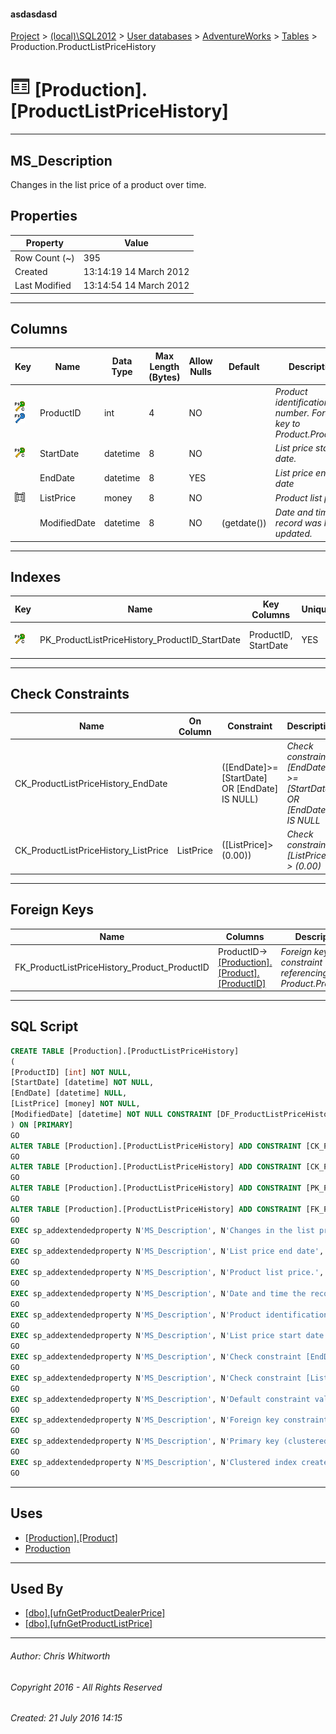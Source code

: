 #### asdasdasd

[Project](../../../../index.md) > [(local)\\SQL2012](../../../index.md) > [User databases](../../index.md) > [AdventureWorks](../index.md) > [Tables](Tables.md) > Production.ProductListPriceHistory

# ![Tables](../../../../Images/Table32.png) [Production].[ProductListPriceHistory]

---

## <a name="#description"></a>MS_Description

Changes in the list price of a product over time.

## <a name="#properties"></a>Properties

| Property | Value |
|---|---|
| Row Count (~) | 395 |
| Created | 13:14:19 14 March 2012 |
| Last Modified | 13:14:54 14 March 2012 |


---

## <a name="#columns"></a>Columns

| Key | Name | Data Type | Max Length (Bytes) | Allow Nulls | Default | Description |
|---|---|---|---|---|---|---|
| [![Cluster Primary Key PK_ProductListPriceHistory_ProductID_StartDate: ProductID\StartDate](../../../../Images/pkcluster.png)](#indexes)[![Foreign Keys FK_ProductListPriceHistory_Product_ProductID: [Production].[Product].ProductID](../../../../Images/fk.png)](#foreignkeys) | ProductID | int | 4 | NO |  | _Product identification number. Foreign key to Product.ProductID_ |
| [![Cluster Primary Key PK_ProductListPriceHistory_ProductID_StartDate: ProductID\StartDate](../../../../Images/pkcluster.png)](#indexes) | StartDate | datetime | 8 | NO |  | _List price start date._ |
|  | EndDate | datetime | 8 | YES |  | _List price end date_ |
| [![Check Constraints CK_ProductListPriceHistory_ListPrice : ([ListPrice]>(0.00))](../../../../Images/c-constraint.png)](#checkconstraints) | ListPrice | money | 8 | NO |  | _Product list price._ |
|  | ModifiedDate | datetime | 8 | NO | (getdate()) | _Date and time the record was last updated._ |


---

## <a name="#indexes"></a>Indexes

| Key | Name | Key Columns | Unique | Description |
|---|---|---|---|---|
| [![Cluster Primary Key PK_ProductListPriceHistory_ProductID_StartDate: ProductID\StartDate](../../../../Images/pkcluster.png)](#indexes) | PK_ProductListPriceHistory_ProductID_StartDate | ProductID, StartDate | YES | _Primary key (clustered) constraint_ |


---

## <a name="#checkconstraints"></a>Check Constraints

| Name | On Column | Constraint | Description |
|---|---|---|---|
| CK_ProductListPriceHistory_EndDate |  | ([EndDate]>=[StartDate] OR [EndDate] IS NULL) | _Check constraint [EndDate] >= [StartDate] OR [EndDate] IS NULL_ |
| CK_ProductListPriceHistory_ListPrice | ListPrice | ([ListPrice]>(0.00)) | _Check constraint [ListPrice] > (0.00)_ |


---

## <a name="#foreignkeys"></a>Foreign Keys

| Name | Columns | Description |
|---|---|---|
| FK_ProductListPriceHistory_Product_ProductID | ProductID->[[Production].[Product].[ProductID]](Product.md) | _Foreign key constraint referencing Product.ProductID._ |


---

## <a name="#sqlscript"></a>SQL Script

```sql
CREATE TABLE [Production].[ProductListPriceHistory]
(
[ProductID] [int] NOT NULL,
[StartDate] [datetime] NOT NULL,
[EndDate] [datetime] NULL,
[ListPrice] [money] NOT NULL,
[ModifiedDate] [datetime] NOT NULL CONSTRAINT [DF_ProductListPriceHistory_ModifiedDate] DEFAULT (getdate())
) ON [PRIMARY]
GO
ALTER TABLE [Production].[ProductListPriceHistory] ADD CONSTRAINT [CK_ProductListPriceHistory_EndDate] CHECK (([EndDate]>=[StartDate] OR [EndDate] IS NULL))
GO
ALTER TABLE [Production].[ProductListPriceHistory] ADD CONSTRAINT [CK_ProductListPriceHistory_ListPrice] CHECK (([ListPrice]>(0.00)))
GO
ALTER TABLE [Production].[ProductListPriceHistory] ADD CONSTRAINT [PK_ProductListPriceHistory_ProductID_StartDate] PRIMARY KEY CLUSTERED  ([ProductID], [StartDate]) ON [PRIMARY]
GO
ALTER TABLE [Production].[ProductListPriceHistory] ADD CONSTRAINT [FK_ProductListPriceHistory_Product_ProductID] FOREIGN KEY ([ProductID]) REFERENCES [Production].[Product] ([ProductID])
GO
EXEC sp_addextendedproperty N'MS_Description', N'Changes in the list price of a product over time.', 'SCHEMA', N'Production', 'TABLE', N'ProductListPriceHistory', NULL, NULL
GO
EXEC sp_addextendedproperty N'MS_Description', N'List price end date', 'SCHEMA', N'Production', 'TABLE', N'ProductListPriceHistory', 'COLUMN', N'EndDate'
GO
EXEC sp_addextendedproperty N'MS_Description', N'Product list price.', 'SCHEMA', N'Production', 'TABLE', N'ProductListPriceHistory', 'COLUMN', N'ListPrice'
GO
EXEC sp_addextendedproperty N'MS_Description', N'Date and time the record was last updated.', 'SCHEMA', N'Production', 'TABLE', N'ProductListPriceHistory', 'COLUMN', N'ModifiedDate'
GO
EXEC sp_addextendedproperty N'MS_Description', N'Product identification number. Foreign key to Product.ProductID', 'SCHEMA', N'Production', 'TABLE', N'ProductListPriceHistory', 'COLUMN', N'ProductID'
GO
EXEC sp_addextendedproperty N'MS_Description', N'List price start date.', 'SCHEMA', N'Production', 'TABLE', N'ProductListPriceHistory', 'COLUMN', N'StartDate'
GO
EXEC sp_addextendedproperty N'MS_Description', N'Check constraint [EndDate] >= [StartDate] OR [EndDate] IS NULL', 'SCHEMA', N'Production', 'TABLE', N'ProductListPriceHistory', 'CONSTRAINT', N'CK_ProductListPriceHistory_EndDate'
GO
EXEC sp_addextendedproperty N'MS_Description', N'Check constraint [ListPrice] > (0.00)', 'SCHEMA', N'Production', 'TABLE', N'ProductListPriceHistory', 'CONSTRAINT', N'CK_ProductListPriceHistory_ListPrice'
GO
EXEC sp_addextendedproperty N'MS_Description', N'Default constraint value of GETDATE()', 'SCHEMA', N'Production', 'TABLE', N'ProductListPriceHistory', 'CONSTRAINT', N'DF_ProductListPriceHistory_ModifiedDate'
GO
EXEC sp_addextendedproperty N'MS_Description', N'Foreign key constraint referencing Product.ProductID.', 'SCHEMA', N'Production', 'TABLE', N'ProductListPriceHistory', 'CONSTRAINT', N'FK_ProductListPriceHistory_Product_ProductID'
GO
EXEC sp_addextendedproperty N'MS_Description', N'Primary key (clustered) constraint', 'SCHEMA', N'Production', 'TABLE', N'ProductListPriceHistory', 'CONSTRAINT', N'PK_ProductListPriceHistory_ProductID_StartDate'
GO
EXEC sp_addextendedproperty N'MS_Description', N'Clustered index created by a primary key constraint.', 'SCHEMA', N'Production', 'TABLE', N'ProductListPriceHistory', 'INDEX', N'PK_ProductListPriceHistory_ProductID_StartDate'
GO

```


---

## <a name="#uses"></a>Uses

* [[Production].[Product]](Product.md)
* [Production](../Security/Schemas/Production.md)


---

## <a name="#usedby"></a>Used By

* [[dbo].[ufnGetProductDealerPrice]](../Programmability/Functions/Scalar-valued_Functions/ufnGetProductDealerPrice.md)
* [[dbo].[ufnGetProductListPrice]](../Programmability/Functions/Scalar-valued_Functions/ufnGetProductListPrice.md)


---

###### Author:  Chris Whitworth

###### Copyright 2016 - All Rights Reserved

###### Created: 21 July 2016 14:15

